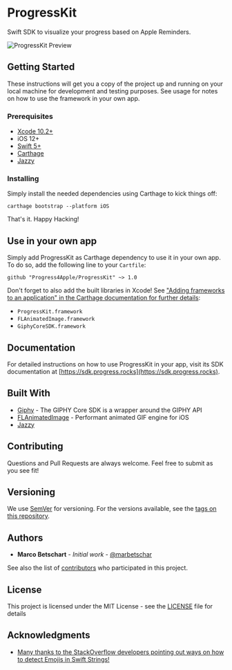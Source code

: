 # ProgressKit

Swift SDK to visualize your progress based on Apple Reminders.

![ProgressKit Preview](https://raw.github.com/Progress4Apple/ProgressKit/master/ProgressKit.jpg)

## Getting Started

These instructions will get you a copy of the project up and running on your local machine for development and testing purposes. See usage for notes on how to use the framework in your own app.

### Prerequisites

- [Xcode 10.2+](https://developer.apple.com/xcode/)
- iOS 12+
- [Swift 5+](https://swift.org/getting-started/)
- [Carthage](https://github.com/Carthage/Carthage#installing-carthage) 
- [Jazzy](https://github.com/realm/jazzy)

### Installing

Simply install the needed dependencies using Carthage to kick things off:

```
carthage bootstrap --platform iOS
```

That's it. Happy Hacking!

## Use in your own app

Simply add ProgressKit as Carthage dependency to use it in your own app. To do so, add the following line to your `Cartfile`:

```
github "Progress4Apple/ProgressKit" ~> 1.0
```

Don't forget to also add the built libraries in Xcode! See ["Adding frameworks to an application" in the Carthage documentation for further details](https://github.com/Carthage/Carthage#adding-frameworks-to-an-application):

- `ProgressKit.framework`
- `FLAnimatedImage.framework`
- `GiphyCoreSDK.framework`

## Documentation

For detailed instructions on how to use ProgressKit in your app, visit its SDK documentation at [https://sdk.progress.rocks](https://sdk.progress.rocks).

## Built With

* [Giphy](https://github.com/Giphy/giphy-ios-sdk-core/) - The GIPHY Core SDK is a wrapper around the GIPHY API
* [FLAnimatedImage](https://github.com/Flipboard/FLAnimatedImage) - Performant animated GIF engine for iOS
* [Jazzy](https://github.com/realm/jazzy)

## Contributing

Questions and Pull Requests are always welcome. Feel free to submit as you see fit!

## Versioning

We use [SemVer](http://semver.org/) for versioning. For the versions available, see the [tags on this repository](https://github.com/Progress4Apple/ProgressKit/tags). 

## Authors

* **Marco Betschart** - *Initial work* - [@marbetschar](https://marco.betschart.name)

See also the list of [contributors](https://github.com/Progress4Apple/ProgressKit/contributors) who participated in this project.

## License

This project is licensed under the MIT License - see the [LICENSE](LICENSE) file for details

## Acknowledgments

* [Many thanks to the StackOverflow developers pointing out ways on how to detect Emojis in Swift Strings!](https://stackoverflow.com/questions/30757193/find-out-if-character-in-string-is-emoji)
